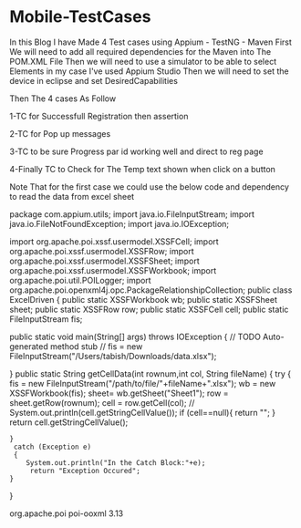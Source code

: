 # Mobile-TestCases
In this Blog I have Made 4 Test cases using Appium - TestNG - Maven
First We will need to add all required dependencies for the Maven into The POM.XML File
Then we will need to use a simulator to be able to select Elements in my case I've used Appium Studio
Then we will need to set the device in eclipse and set DesiredCapabilities

Then The 4 cases As Follow 

1-TC for Successfull Registration then assertion

2-TC for Pop up messages

3-TC to be sure Progress par id working well and direct to reg page

4-Finally TC to Check for The Temp text shown when click on a button

Note That for the first case we could use the below code and dependency to read the data from excel sheet

package com.appium.utils;
import java.io.FileInputStream;
import java.io.FileNotFoundException;
import java.io.IOException;

import org.apache.poi.xssf.usermodel.XSSFCell;
import org.apache.poi.xssf.usermodel.XSSFRow;
import org.apache.poi.xssf.usermodel.XSSFSheet;
import org.apache.poi.xssf.usermodel.XSSFWorkbook;
import org.apache.poi.util.POILogger;
import org.apache.poi.openxml4j.opc.PackageRelationshipCollection;
public class ExcelDriven {
public static XSSFWorkbook wb; 
public static XSSFSheet sheet;
public static XSSFRow row;
public static XSSFCell cell;
public static FileInputStream fis;

public static void main(String[] args) throws IOException {
    // TODO Auto-generated method stub
//   fis = new FileInputStream("/Users/tabish/Downloads/data.xlsx");    

}
public static String getCellData(int rownum,int col, String fileName)
{
     try {
         fis = new FileInputStream("/path/to/file/"+fileName+".xlsx");
         wb = new XSSFWorkbook(fis);
         sheet= wb.getSheet("Sheet1");
         row = sheet.getRow(rownum);
         cell = row.getCell(col);
    //   System.out.println(cell.getStringCellValue());
         if (cell==null){
             return "";
         }
         return cell.getStringCellValue();

    } 
     catch (Exception e)
     {
        System.out.println("In the Catch Block:"+e);
         return "Exception Occured";
    }

} 




<dependency>
        <groupId>org.apache.poi</groupId>
        <artifactId>poi-ooxml</artifactId>
        <version>3.13</version>
</dependency>
